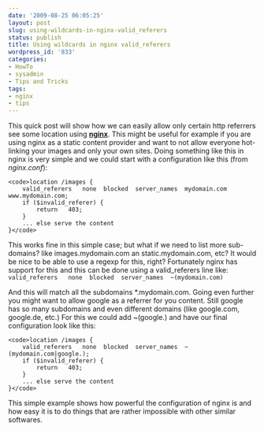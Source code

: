 ```yaml
---
date: '2009-08-25 06:05:25'
layout: post
slug: using-wildcards-in-nginx-valid_referers
status: publish
title: Using wildcards in nginx valid_referers
wordpress_id: '833'
categories:
- HowTo
- sysadmin
- Tips and Tricks
tags:
- nginx
- tips
---
```


This quick post will show how we can easily allow only certain http referrers see some location using [**nginx**](http://nginx.net/). This might be useful for example if you are using nginx as a static content provider and want to not allow everyone hot-linking your images and only your own sites. Doing something like this in nginx is very simple and we could start with a configuration like this (from _nginx.conf_):

    
    <code>location /images {
    	valid_referers   none  blocked  server_names  mydomain.com www.mydomain.com;
    	if ($invalid_referer) {
    		return   403;
    	}
    	... else serve the content
    }</code>


This works fine in this simple case; but what if we need to list more sub-domains? like images.mydomain.com an static.mydomain.com, etc? It would be nice to be able to use a regexp for this, right? Fortunately nginx has support for this and this can be done using a valid_referers line like:
`valid_referers   none  blocked  server_names  ~(mydomain.com)`

And this will match all the subdomains *.mydomain.com. Going even further you might want to allow google as a referrer for you content. Still google has so many subdomains and even different domains (like google.com, google.de, etc.) For this we could add ~(google.) and have our final configuration look like this:

    
    <code>location /images {
    	valid_referers   none  blocked  server_names  ~(mydomain.com|google.);
    	if ($invalid_referer) {
    		return   403;
    	}
    	... else serve the content
    }</code>


This simple example shows how powerful the configuration of nginx is and how easy it is to do things that are rather impossible with other similar softwares.
